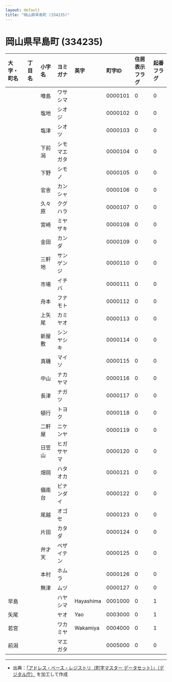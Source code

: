 ```yaml
---
layout: default
title: "岡山県早島町 (334235)"
---
```


# 岡山県早島町 (334235)

| 大字・町名 | 丁目名 | 小字名 | ヨミガナ | 英字 | 町字ID | 住居表示フラグ | 起番フラグ |
|:---|:---|:---|:---|:---|:---|:---|:---|
|  |  | 噂島 | ワサシマ |  | 0000101 | 0 | 0 |
|  |  | 塩地 | シオジ |  | 0000102 | 0 | 0 |
|  |  | 塩津 | シオツ |  | 0000103 | 0 | 0 |
|  |  | 下前潟 | シモマエガタ |  | 0000104 | 0 | 0 |
|  |  | 下野 | シモノ |  | 0000105 | 0 | 0 |
|  |  | 官舎 | カンシャ |  | 0000106 | 0 | 0 |
|  |  | 久々原 | クグハラ |  | 0000107 | 0 | 0 |
|  |  | 宮崎 | ミヤザキ |  | 0000108 | 0 | 0 |
|  |  | 金田 | カンダ |  | 0000109 | 0 | 0 |
|  |  | 三軒地 | サンゲンジ |  | 0000110 | 0 | 0 |
|  |  | 市場 | イチバ |  | 0000111 | 0 | 0 |
|  |  | 舟本 | フナモト |  | 0000112 | 0 | 0 |
|  |  | 上矢尾 | カミヤオ |  | 0000113 | 0 | 0 |
|  |  | 新屋敷 | シンヤシキ |  | 0000114 | 0 | 0 |
|  |  | 真磯 | マイソ |  | 0000115 | 0 | 0 |
|  |  | 中山 | ナカヤマ |  | 0000116 | 0 | 0 |
|  |  | 長津 | ナガツ |  | 0000117 | 0 | 0 |
|  |  | 頓行 | トヨク |  | 0000118 | 0 | 0 |
|  |  | 二軒屋 | ニケンヤ |  | 0000119 | 0 | 0 |
|  |  | 日笠山 | ヒガサヤマ |  | 0000120 | 0 | 0 |
|  |  | 畑岡 | ハタオカ |  | 0000121 | 0 | 0 |
|  |  | 備南台 | ビナンダイ |  | 0000122 | 0 | 0 |
|  |  | 尾越 | オゴセ |  | 0000123 | 0 | 0 |
|  |  | 片田 | カタダ |  | 0000124 | 0 | 0 |
|  |  | 弁才天 | ベザイテン |  | 0000125 | 0 | 0 |
|  |  | 本村 | ホムラ |  | 0000126 | 0 | 0 |
|  |  | 無津 | ムヅ |  | 0000127 | 0 | 0 |
| 早島 |  |  | ハヤシマ | Hayashima | 0001000 | 0 | 1 |
| 矢尾 |  |  | ヤオ | Yao | 0003000 | 0 | 1 |
| 若宮 |  |  | ワカミヤ | Wakamiya | 0004000 | 0 | 1 |
| 前潟 |  |  | マエガタ |  | 0005000 | 0 | 0 |

---

- 出典：[「アドレス・ベース・レジストリ（町字マスター データセット）』（デジタル庁）](https://www.digital.go.jp/policies/base_registry_address/) を加工して作成
